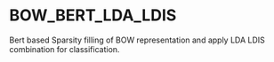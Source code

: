 # BOW_BERT_LDA_LDIS
Bert based Sparsity filling of BOW representation and apply LDA LDIS combination for classification.
